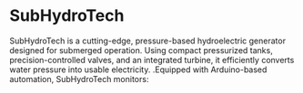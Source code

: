 # SubHydroTech
SubHydroTech is a cutting-edge, pressure-based hydroelectric generator designed for submerged operation. Using compact pressurized tanks, precision-controlled valves, and an integrated turbine, it efficiently converts water pressure into usable electricity. .Equipped with Arduino-based automation, SubHydroTech monitors:
